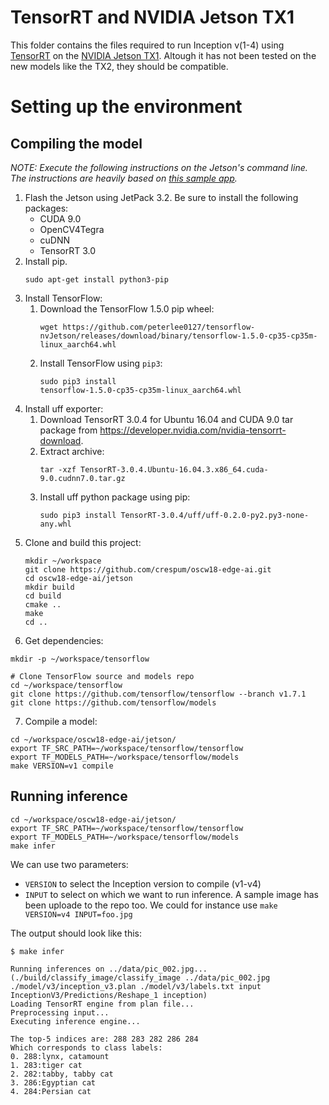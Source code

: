 # TensorRT and NVIDIA Jetson TX1
This folder contains the files required to run Inception v(1-4) using [TensorRT](https://developer.nvidia.com/tensorrt) on the [NVIDIA Jetson TX1](https://www.nvidia.com/en-us/autonomous-machines/embedded-systems-dev-kits-modules/). Altough it has not been tested on the new models like the TX2, they should be compatible.

# Setting up the environment

## Compiling the model
*NOTE: Execute the following instructions on the Jetson's command line. The instructions are heavily based on [this sample app](https://github.com/NVIDIA-Jetson/tf_to_trt_image_classification).*

1. Flash the Jetson using JetPack 3.2.  Be sure to install the following packages:
   * CUDA 9.0
   * OpenCV4Tegra
   * cuDNN
   * TensorRT 3.0
2. Install pip.
    ```
    sudo apt-get install python3-pip
    ```
3. Install TensorFlow:
   1. Download the TensorFlow 1.5.0 pip wheel:
        ```
        wget https://github.com/peterlee0127/tensorflow-nvJetson/releases/download/binary/tensorflow-1.5.0-cp35-cp35m-linux_aarch64.whl
        ```
   2. Install TensorFlow using `pip3`:
        ```
        sudo pip3 install 
        tensorflow-1.5.0-cp35-cp35m-linux_aarch64.whl
        ```
4. Install uff exporter:
   1. Download TensorRT 3.0.4 for Ubuntu 16.04 and CUDA 9.0 tar package from https://developer.nvidia.com/nvidia-tensorrt-download.
   2. Extract archive:
        ```
        tar -xzf TensorRT-3.0.4.Ubuntu-16.04.3.x86_64.cuda-9.0.cudnn7.0.tar.gz
        ```
   3. Install uff python package using pip:
        ```
        sudo pip3 install TensorRT-3.0.4/uff/uff-0.2.0-py2.py3-none-any.whl
        ```
5. Clone and build this project:
    ```
    mkdir ~/workspace
    git clone https://github.com/crespum/oscw18-edge-ai.git
    cd oscw18-edge-ai/jetson
    mkdir build
    cd build
    cmake ..
    make 
    cd ..
    ```
6. Get dependencies:
```
mkdir -p ~/workspace/tensorflow

# Clone TensorFlow source and models repo
cd ~/workspace/tensorflow
git clone https://github.com/tensorflow/tensorflow --branch v1.7.1
git clone https://github.com/tensorflow/models
```
7. Compile a model:
```
cd ~/workspace/oscw18-edge-ai/jetson/
export TF_SRC_PATH=~/workspace/tensorflow/tensorflow
export TF_MODELS_PATH=~/workspace/tensorflow/models
make VERSION=v1 compile
```

## Running inference
```
cd ~/workspace/oscw18-edge-ai/jetson/
export TF_SRC_PATH=~/workspace/tensorflow/tensorflow
export TF_MODELS_PATH=~/workspace/tensorflow/models
make infer
```

We can use two parameters:
* `VERSION` to select the Inception version to compile (v1-v4)
* `INPUT` to select on which we want to run inference. A sample image has been uploade to the repo too.
We could for instance use `make VERSION=v4 INPUT=foo.jpg`

The output should look like this:
```
$ make infer

Running inferences on ../data/pic_002.jpg...
(./build/classify_image/classify_image ../data/pic_002.jpg ./model/v3/inception_v3.plan ./model/v3/labels.txt input InceptionV3/Predictions/Reshape_1 inception)
Loading TensorRT engine from plan file...
Preprocessing input...
Executing inference engine...

The top-5 indices are: 288 283 282 286 284 
Which corresponds to class labels: 
0. 288:lynx, catamount
1. 283:tiger cat
2. 282:tabby, tabby cat
3. 286:Egyptian cat
4. 284:Persian cat
```

